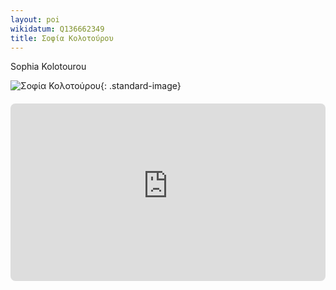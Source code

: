 ```yaml
---
layout: poi
wikidatum: Q136662349
title: Σοφία Κολοτούρου 
---
```


Sophia Kolotourou

![Σοφία Κολοτούρου](https://sofiakolotourou.gr/wp-content/uploads/2022/09/bio.png){: .standard-image}

<div style="position: relative; padding-bottom: 56.25%; height: 0; overflow: hidden; margin: 20px 0;">
    <iframe 
        src="https://www.youtube-nocookie.com/embed/F1V9g24sPkQ" 
        style="position: absolute; top: 0; left: 0; width: 100%; height: 100%; border-radius: 8px;" 
        frameborder="0" 
        allowfullscreen>
    </iframe>
</div>

